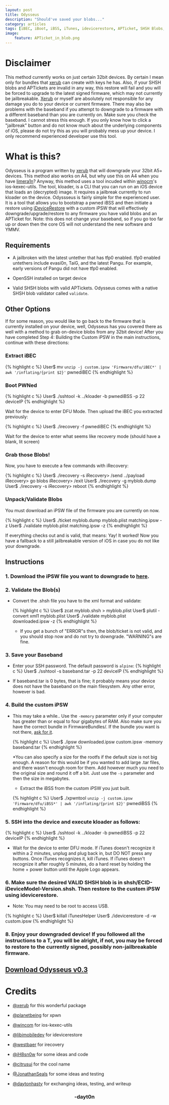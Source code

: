 ```yaml
---
layout: post
title: Odysseus
description: "Should've saved your blobs..."
category: articles
tags: [iBEC, iBoot, iBSS, iTunes, idevicerestore, APTicket, SHSH Blobs, downgrade, A5, A6, ios-kexec-utils, kloader]
image:
    feature: APTicket_in_blob.png
---
```


# Disclaimer
This method currently works on just certain 32bit devices. By certain I mean only for bundles that [xerub](http://twitter.com/xerub) can create with keys he has. Also, if your SHSH blobs and APTickets are invalid in any way, this restore will fail and you will be forced to upgrade to the latest signed firmware, which may not currently be jailbreakable. [Xerub](http://twitter.com/xerub) or myself are absolutely not responsible for any damage you do to your device or current firmware. There may also be problems with the baseband if you attempt to downgrade to a firmware with a different baseband than you are currently on. Make sure you check the baseband. I cannot stress this enough. If you only know how to click a "jailbreak" button and do not know much about the underlying components of iOS, please do not try this as you will probably mess up your device. I only recommend experienced developer use this tool.

# What is this?
Odysseus is a program written by [xerub](http://twitter.com/xerub) that will downgrade your 32bit A5+ devices. This method also works on A4, but why use this on A4 when you have [limera1n](http://dayt0n.github.io/articles/what-is-limera1n/)? Anyway, this method uses a tool incuded within [winocm](http://twitter.com/winocm)'s ios-kexec-utils. The tool, kloader, is a CLI that you can run on an iOS device that loads an (decrypted) image. It requires a jailbreak currently to run kloader on the device. Odyssseus is fairly simple for the experienced user. It is a tool that allows you to bootstrap a pwned iBSS and then initiate a restore using [iDeviceRestore](https://github.com/xerub/idevicerestore) with a custom iPSW that will effectively downgrade/upgrade/restore to any firmware you have valid blobs and an APTicket for. Note: this does not change your baseband, so if you go too far up or down then the core OS will not understand the new software and YMMV. 

## Requirements
* A jailbroken with the latest untether that has tfp0 enabled. tfp0 enabled untethers include evasi0n, TaiG, and the latest Pangu. For example, early versions of Pangu did not have tfp0 enabled. 

* OpenSSH installed on target device

* Valid SHSH blobs with valid APTickets. Odysseus comes with a native SHSH blob validator called `validate`.

## Other Options
If for some reason, you would like to go back to the firmware that is currently installed on your device, well, Odysseus has you covered there as well with a method to grab on-device blobs from any 32bit device! After you have completed Step 4: Building the Custom iPSW in the main instructions, continue with these directions:

### Extract iBEC
  
  {% highlight c %}
User$ mv `unzip -j custom.ipsw 'Firmware/dfu/iBEC*' | awk '/inflating/{print $2}'` pwnediBEC
  {% endhighlight %}

### Boot PWNed
  {% highlight c %}
User$ ./sshtool -k ../kloader -b pwnediBSS -p 22 deviceIP
  {% endhighlight %}

Wait for the device to enter DFU Mode. Then upload the iBEC you extracted previously:

  {% highlight c %}
User$ ./irecovery -f pwnediBEC
  {% endhighlight %}

Wait for the device to enter what seems like recovery mode (should have a blank, lit screen)

### Grab those Blobs!

Now, you have to execute a few commands with iRecovery:

  {% highlight c %}
User$ ./irecovery -s
iRecovery> /send ../payload
iRecovery> go blobs
iRecovery> /exit
User$ ./irecovery -g myblob.dump
User$ ./irecovery -s
iRecovery> reboot
  {% endhighlight %}

### Unpack/Validate Blobs
You must download an iPSW file of the firmware you are currently on now.

  {% highlight c %}
User$ ./ticket myblob.dump myblob.plist matching.ipsw -z
User$ ./validate myblob.plist matching.ipsw -z
  {% endhighlight %}

If everything checks out and is valid, that means: Yay! It worked! Now you have a fallback to a still jailbreakable version of iOS in case you do not like your downgrade.

## Instructions

### 1. Download the iPSW file you want to downgrade to [here](http://ipsw.me). 

### 2. Validate the Blob(s)
* Convert the .shsh file you have to the xml format and validate:

  {% highlight c %}
User$ zcat myblob.shsh > myblob.plist
User$ plutil -convert xml1 myblob.plist
User$ ./validate myblob.plist downloaded.ipsw -z
  {% endhighlight %}

  * If you get a bunch of "ERROR"s then, the blob/ticket is not valid, and you should stop now and do not try to downgrade. "WARNING"s are fine.

### 3. Save your Baseband
* Enter your SSH password. The default password is `alpine`:
{% highlight c %}
User$ ./sshtool -s baseband.tar -p 22 deviceIP
{% endhighlight %}

* If baseband.tar is 0 bytes, that is fine; it probably means your device does not have the baseband on the main filesystem. Any other error, however is bad. 

### 4. Build the custom iPSW
* This may take a while.. Use the `-memory` parameter only if your computer has greater than or equal to four gigabytes of RAM. Also make sure you have the correct bundle in FirmwareBundles/. If the bundle you want is not there, [ask for it](http://t.co/lXmiOTu6hC). 

  {% highlight c %}
  User$ ./ipsw downloaded.ipsw custom.ipsw -memory baseband.tar 
  {% endhighlight %}

  *You can also specify a size for the rootfs if the default size is not big enough. A reason for this would be if you wanted to add large .tar files, and there wasn't enough room for them. Add however much you need to the original size and round it off a bit. Just use the `-s` parameter and then the size in megabytes.

  * Extract the iBSS from the custom iPSW you just built.
  
  {% highlight c %}
User$ ./xpwntool `unzip -j custom.ipsw 'Firmware/dfu/iBSS*' | awk '/inflating/{print $2}'` pwnediBSS
  {% endhighlight %}

### 5. SSH into the device and execute kloader as follows: 

{% highlight c %}
User$ ./sshtool -k ../kloader -b pwnediBSS -p 22 deviceIP
{% endhighlight %}

* Wait for the device to enter DFU mode. If iTunes doesn't recognize it within a 2 minutes, unplug and plug back in, but DO NOT press any buttons. Once iTunes recognizes it, kill iTunes. If iTunes doesn't recognize it after roughly 5 minutes, do a hard reset by holding the home + power button until the Apple Logo appears. 

### 6. Make sure the desired VALID SHSH blob is in shsh/ECID-iDeviceModel-Version.shsh. Then restore to the custom iPSW using idevicerestore.

* Note: You may need to be root to access USB.

{% highlight c %}
User$ killall iTunesHelper
User$ ./idevicerestore -d -w custom.ipsw
{% endhighlight %}

### 8. Enjoy your downgraded device! If you followed all the instructions to a T, you will be alright, if not, you may be forced to restore to the currently signed, possibly non-jailbreakable firmware. 


## [Download Odysseus v0.3](http://dayt0n.github.io/odysseus/odysseus-0.3.zip)


# Credits

* [@xerub](http://twitter.com/xerub) for this wonderful package

* [@planetbeing](http://twitter.com/planetbeing) for xpwn

* [@wincom](http://twitter.com/winocm) for ios-kexec-utils

* [@libimobiledev](http://twitter.com/libimobiledev) for idevicerestore

* [@westbaer](https://github.com/westbaer) for irecovery

* [@iH8sn0w](http://twitter.com/iH8sn0w) for some ideas and code

* [@citrusui](http://twitter.com/citrusui) for the cool name

* [@JonathanSeals](http://twitter.com/JonathanSeals) for some ideas and testing

* [@daytonhasty](http://twitter.com/daytonhasty) for exchanging ideas, testing, and writeup

<center><h3>-dayt0n</h3></center>